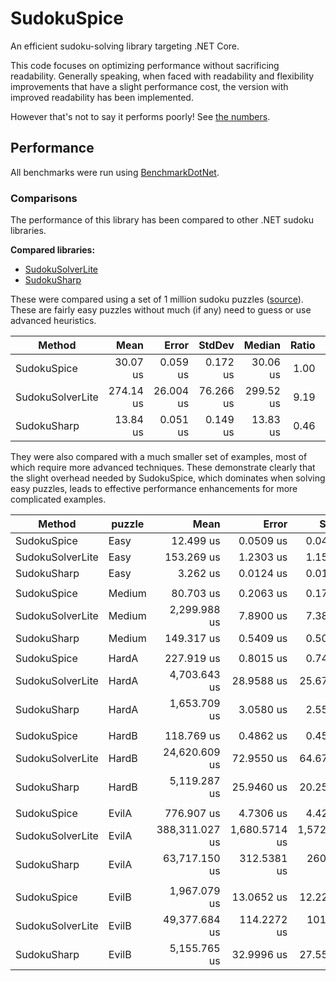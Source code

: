 # SudokuSpice

An efficient sudoku-solving library targeting .NET Core.

This code focuses on optimizing performance without sacrificing readability. Generally speaking, when faced with readability and flexibility improvements that have a slight performance cost, the version with improved readability has been implemented.

However that's not to say it performs poorly! See [the numbers](#Performance).

## Performance

All benchmarks were run using [BenchmarkDotNet](https://benchmarkdotnet.org/articles/overview.html).

### Comparisons
The performance of this library has been compared to other .NET sudoku libraries.

**Compared libraries:**

* [SudokuSolverLite](https://github.com/zhiliangxu/SudokuSolver)
* [SudokuSharp](https://github.com/BenjaminChambers/SudokuSharp)

These were compared using a set of 1 million sudoku puzzles
([source](https://www.kaggle.com/bryanpark/sudoku)). These are fairly easy
puzzles without much (if any) need to guess or use advanced heuristics.

|           Method |      Mean |     Error |    StdDev |    Median | Ratio | RatioSD |
|----------------- |----------:|----------:|----------:|----------:|------:|--------:|
|      SudokuSpice |  30.07 us |  0.059 us |  0.172 us |  30.06 us |  1.00 |    0.00 |
| SudokuSolverLite | 274.14 us | 26.004 us | 76.266 us | 299.52 us |  9.19 |    2.43 |
|      SudokuSharp |  13.84 us |  0.051 us |  0.149 us |  13.83 us |  0.46 |    0.01 |

They were also compared with a much smaller set of examples, most of which require more
advanced techniques. These demonstrate clearly that the slight overhead needed by SudokuSpice,
which dominates when solving easy puzzles, leads to effective performance enhancements for
more complicated examples.

|           Method | puzzle |           Mean |         Error |        StdDev |  Ratio | RatioSD |
|----------------- |------- |---------------:|--------------:|--------------:|-------:|--------:|
|      SudokuSpice |   Easy |      12.499 us |     0.0509 us |     0.0476 us |   1.00 |    0.00 |
| SudokuSolverLite |   Easy |     153.269 us |     1.2303 us |     1.1508 us |  12.26 |    0.07 |
|      SudokuSharp |   Easy |       3.262 us |     0.0124 us |     0.0116 us |   0.26 |    0.00 |
|                  |        |                |               |               |        |         |
|      SudokuSpice | Medium |      80.703 us |     0.2063 us |     0.1723 us |   1.00 |    0.00 |
| SudokuSolverLite | Medium |   2,299.988 us |     7.8900 us |     7.3803 us |  28.49 |    0.11 |
|      SudokuSharp | Medium |     149.317 us |     0.5409 us |     0.5059 us |   1.85 |    0.01 |
|                  |        |                |               |               |        |         |
|      SudokuSpice |  HardA |     227.919 us |     0.8015 us |     0.7498 us |   1.00 |    0.00 |
| SudokuSolverLite |  HardA |   4,703.643 us |    28.9588 us |    25.6712 us |  20.64 |    0.12 |
|      SudokuSharp |  HardA |   1,653.709 us |     3.0580 us |     2.5535 us |   7.25 |    0.03 |
|                  |        |                |               |               |        |         |
|      SudokuSpice |  HardB |     118.769 us |     0.4862 us |     0.4548 us |   1.00 |    0.00 |
| SudokuSolverLite |  HardB |  24,620.609 us |    72.9550 us |    64.6727 us | 207.39 |    0.98 |
|      SudokuSharp |  HardB |   5,119.287 us |    25.9460 us |    20.2569 us |  43.11 |    0.19 |
|                  |        |                |               |               |        |         |
|      SudokuSpice |  EvilA |     776.907 us |     4.7306 us |     4.4250 us |   1.00 |    0.00 |
| SudokuSolverLite |  EvilA | 388,311.027 us | 1,680.5714 us | 1,572.0076 us | 499.83 |    3.28 |
|      SudokuSharp |  EvilA |  63,717.150 us |   312.5381 us |   260.9835 us |  82.02 |    0.51 |
|                  |        |                |               |               |        |         |
|      SudokuSpice |  EvilB |   1,967.079 us |    13.0652 us |    12.2212 us |   1.00 |    0.00 |
| SudokuSolverLite |  EvilB |  49,377.684 us |   114.2272 us |   101.2594 us |  25.10 |    0.18 |
|      SudokuSharp |  EvilB |   5,155.765 us |    32.9996 us |    27.5562 us |   2.62 |    0.02 |
